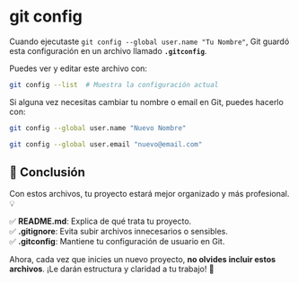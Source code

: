 # git config

Cuando ejecutaste `git config --global user.name "Tu Nombre"`, Git guardó esta configuración en un archivo llamado **`.gitconfig`**.

Puedes ver y editar este archivo con:

```bash
git config --list  # Muestra la configuración actual
```

Si alguna vez necesitas cambiar tu nombre o email en Git, puedes hacerlo con:

```bash
git config --global user.name "Nuevo Nombre"
```

```bash
git config --global user.email "nuevo@email.com"
```

## 🚀 **Conclusión**

Con estos archivos, tu proyecto estará mejor organizado y más profesional. 💡

✅ **README.md**: Explica de qué trata tu proyecto.  
✅ **.gitignore**: Evita subir archivos innecesarios o sensibles.  
✅ **.gitconfig**: Mantiene tu configuración de usuario en Git.

Ahora, cada vez que inicies un nuevo proyecto, **no olvides incluir estos archivos**. ¡Le darán estructura y claridad a tu trabajo! 🎯
